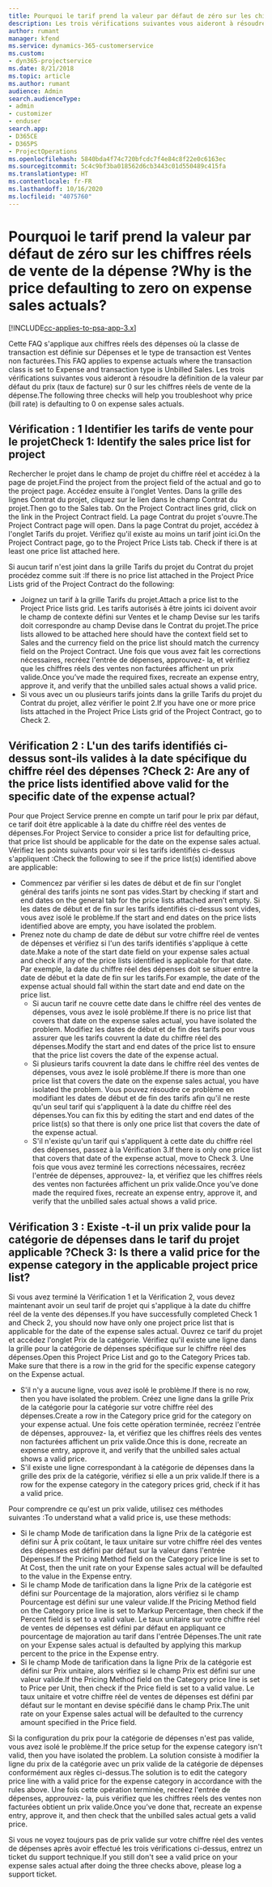 ```yaml
---
title: Pourquoi le tarif prend la valeur par défaut de zéro sur les chiffres réels de vente de la dépense ?
description: Les trois vérifications suivantes vous aideront à résoudre la définition de la valeur par défaut du prix sur 0 sur les chiffres réels de vente de la dépense.
author: rumant
manager: kfend
ms.service: dynamics-365-customerservice
ms.custom:
- dyn365-projectservice
ms.date: 8/21/2018
ms.topic: article
ms.author: rumant
audience: Admin
search.audienceType:
- admin
- customizer
- enduser
search.app:
- D365CE
- D365PS
- ProjectOperations
ms.openlocfilehash: 5840bda4f74c720bfcdc7f4e84c8f22e0c6163ec
ms.sourcegitcommit: 5c4c9bf3ba018562d6cb3443c01d550489c415fa
ms.translationtype: HT
ms.contentlocale: fr-FR
ms.lasthandoff: 10/16/2020
ms.locfileid: "4075760"
---
```

# <a name="why-is-the-price-defaulting-to-zero-on-expense-sales-actuals"></a><span data-ttu-id="bd245-103">Pourquoi le tarif prend la valeur par défaut de zéro sur les chiffres réels de vente de la dépense ?</span><span class="sxs-lookup"><span data-stu-id="bd245-103">Why is the price defaulting to zero on expense sales actuals?</span></span>

[!INCLUDE[cc-applies-to-psa-app-3.x](../includes/cc-applies-to-psa-app-3x.md)]

<span data-ttu-id="bd245-104">Cette FAQ s'applique aux chiffres réels des dépenses où la classe de transaction est définie sur Dépenses et le type de transaction est Ventes non facturées.</span><span class="sxs-lookup"><span data-stu-id="bd245-104">This FAQ applies to expense actuals where the transaction class is set to Expense and transaction type is Unbilled Sales.</span></span> <span data-ttu-id="bd245-105">Les trois vérifications suivantes vous aideront à résoudre la définition de la valeur par défaut du prix (taux de facture) sur 0 sur les chiffres réels de vente de la dépense.</span><span class="sxs-lookup"><span data-stu-id="bd245-105">The following three checks will help you troubleshoot why price (bill rate) is defaulting to 0 on expense sales actuals.</span></span>

## <a name="check-1-identify-the-sales-price-list-for-project"></a><span data-ttu-id="bd245-106">Vérification : 1 Identifier les tarifs de vente pour le projet</span><span class="sxs-lookup"><span data-stu-id="bd245-106">Check 1: Identify the sales price list for project</span></span>

<span data-ttu-id="bd245-107">Rechercher le projet dans le champ de projet du chiffre réel et accédez à la page de projet.</span><span class="sxs-lookup"><span data-stu-id="bd245-107">Find the project from the project field of the actual and go to the project page.</span></span> <span data-ttu-id="bd245-108">Accédez ensuite à l'onglet Ventes. Dans la grille des lignes Contrat du projet, cliquez sur le lien dans le champ Contrat du projet.</span><span class="sxs-lookup"><span data-stu-id="bd245-108">Then go to the Sales tab. On the Project Contract lines grid, click on the link in the Project Contract field.</span></span> <span data-ttu-id="bd245-109">La page Contrat du projet s'ouvre.</span><span class="sxs-lookup"><span data-stu-id="bd245-109">The Project Contract page will open.</span></span> <span data-ttu-id="bd245-110">Dans la page Contrat du projet, accédez à l'onglet Tarifs du projet. Vérifiez qu'il existe au moins un tarif joint ici.</span><span class="sxs-lookup"><span data-stu-id="bd245-110">On the Project Contract page, go to the Project Price Lists tab. Check if there is at least one price list attached here.</span></span>

<span data-ttu-id="bd245-111">Si aucun tarif n'est joint dans la grille Tarifs du projet du Contrat du projet procédez comme suit :</span><span class="sxs-lookup"><span data-stu-id="bd245-111">If there is no price list attached in the Project Price Lists grid of the Project Contract do the following:</span></span>

- <span data-ttu-id="bd245-112">Joignez un tarif à la grille Tarifs du projet.</span><span class="sxs-lookup"><span data-stu-id="bd245-112">Attach a price list to the Project Price lists grid.</span></span> <span data-ttu-id="bd245-113">Les tarifs autorisés à être joints ici doivent avoir le champ de contexte défini sur Ventes et le champ Devise sur les tarifs doit correspondre au champ Devise dans le Contrat du projet.</span><span class="sxs-lookup"><span data-stu-id="bd245-113">The price lists allowed to be attached here should have the context field set to Sales and the currency field on the price list should match the currency field on the Project Contract.</span></span> <span data-ttu-id="bd245-114">Une fois que vous avez fait les corrections nécessaires, recréez l'entrée de dépenses, approuvez- la, et vérifiez que les chiffres réels des ventes non facturées affichent un prix valide.</span><span class="sxs-lookup"><span data-stu-id="bd245-114">Once you’ve made the required fixes, recreate an expense entry, approve it, and verify that the unbilled sales actual shows a valid price.</span></span>
- <span data-ttu-id="bd245-115">Si vous avec un ou plusieurs tarifs joints dans la grille Tarifs du projet du Contrat du projet, allez vérifier le point 2.</span><span class="sxs-lookup"><span data-stu-id="bd245-115">If you have one or more price lists attached in the Project Price Lists grid of the Project Contract, go to Check 2.</span></span>

## <a name="check-2-are-any-of-the-price-lists-identified-above-valid-for-the-specific-date-of-the-expense-actual"></a><span data-ttu-id="bd245-116">Vérification 2 : L'un des tarifs identifiés ci-dessus sont-ils valides à la date spécifique du chiffre réel des dépenses ?</span><span class="sxs-lookup"><span data-stu-id="bd245-116">Check 2: Are any of the price lists identified above valid for the specific date of the expense actual?</span></span>

<span data-ttu-id="bd245-117">Pour que Project Service prenne en compte un tarif pour le prix par défaut, ce tarif doit être applicable à la date du chiffre réel des ventes de dépenses.</span><span class="sxs-lookup"><span data-stu-id="bd245-117">For Project Service to consider a price list for defaulting price, that price list should be applicable for the date on the expense sales actual.</span></span> <span data-ttu-id="bd245-118">Vérifiez les points suivants pour voir si les tarifs identifiés ci-dessus s'appliquent :</span><span class="sxs-lookup"><span data-stu-id="bd245-118">Check the following to see if the price list(s) identified above are applicable:</span></span>

- <span data-ttu-id="bd245-119">Commencez par vérifier si les dates de début et de fin sur l'onglet général des tarifs joints ne sont pas vides.</span><span class="sxs-lookup"><span data-stu-id="bd245-119">Start by checking if start and end dates on the general tab for the price lists attached aren’t empty.</span></span> <span data-ttu-id="bd245-120">Si les dates de début et de fin sur les tarifs identifiés ci-dessus sont vides, vous avez isolé le problème.</span><span class="sxs-lookup"><span data-stu-id="bd245-120">If the start and end dates on the price lists identified above are empty, you have isolated the problem.</span></span> 
- <span data-ttu-id="bd245-121">Prenez note du champ de date de début sur votre chiffre réel de ventes de dépenses et vérifiez si l'un des tarifs identifiés s'applique à cette date.</span><span class="sxs-lookup"><span data-stu-id="bd245-121">Make a note of the start date field on your expense sales actual and check if any of the price lists identified is applicable for that date.</span></span> <span data-ttu-id="bd245-122">Par exemple, la date du chiffre réel des dépenses doit se situer entre la date de début et la date de fin sur les tarifs.</span><span class="sxs-lookup"><span data-stu-id="bd245-122">For example, the date of the expense actual should fall within the start date and end date on the price list.</span></span> 
    - <span data-ttu-id="bd245-123">Si aucun tarif ne couvre cette date dans le chiffre réel des ventes de dépenses, vous avez le isolé problème.</span><span class="sxs-lookup"><span data-stu-id="bd245-123">If there is no price list that covers that date on the expense sales actual, you have isolated the problem.</span></span> <span data-ttu-id="bd245-124">Modifiez les dates de début et de fin des tarifs pour vous assurer que les tarifs couvrent la date du chiffre réel des dépenses.</span><span class="sxs-lookup"><span data-stu-id="bd245-124">Modify the start and end dates of the price list to ensure that the price list covers the date of the expense actual.</span></span> 
    - <span data-ttu-id="bd245-125">Si plusieurs tarifs couvrent la date dans le chiffre réel des ventes de dépenses, vous avez le isolé problème.</span><span class="sxs-lookup"><span data-stu-id="bd245-125">If there is more than one price list that covers the date on the expense sales actual, you have isolated the problem.</span></span> <span data-ttu-id="bd245-126">Vous pouvez résoudre ce problème en modifiant les dates de début et de fin des tarifs afin qu'il ne reste qu'un seul tarif qui s'appliquent à la date du chiffre réel des dépenses.</span><span class="sxs-lookup"><span data-stu-id="bd245-126">You can fix this by editing the start and end dates of the price list(s) so that there is only one price list that covers the date of the expense actual.</span></span> 
    - <span data-ttu-id="bd245-127">S'il n'existe qu'un tarif qui s'appliquent à cette date du chiffre réel des dépenses, passez à la Vérification 3.</span><span class="sxs-lookup"><span data-stu-id="bd245-127">If there is only one price list that covers that date of the expense actual, move to Check 3.</span></span>
<span data-ttu-id="bd245-128">Une fois que vous avez terminé les corrections nécessaires, recréez l'entrée de dépenses, approuvez- la, et vérifiez que les chiffres réels des ventes non facturées affichent un prix valide.</span><span class="sxs-lookup"><span data-stu-id="bd245-128">Once you’ve done made the required fixes, recreate an expense entry, approve it, and verify that the unbilled sales actual shows a valid price.</span></span>

## <a name="check-3-is-there-a-valid-price-for-the-expense-category-in-the-applicable-project-price-list"></a><span data-ttu-id="bd245-129">Vérification 3 : Existe -t-il un prix valide pour la catégorie de dépenses dans le tarif du projet applicable ?</span><span class="sxs-lookup"><span data-stu-id="bd245-129">Check 3: Is there a valid price for the expense category in the applicable project price list?</span></span> 

<span data-ttu-id="bd245-130">Si vous avez terminé la Vérification 1 et la Vérification 2, vous devez maintenant avoir un seul tarif de projet qui s'applique à la date du chiffre réel de la vente des dépenses.</span><span class="sxs-lookup"><span data-stu-id="bd245-130">If you have successfully completed Check 1 and Check 2, you should now have only one project price list that is applicable for the date of the expense sales actual.</span></span> <span data-ttu-id="bd245-131">Ouvrez ce tarif du projet et accédez l'onglet Prix de la catégorie. Vérifiez qu'il existe une ligne dans la grille pour la catégorie de dépenses spécifique sur le chiffre réel des dépenses.</span><span class="sxs-lookup"><span data-stu-id="bd245-131">Open this Project Price List and go to the Category Prices tab. Make sure that there is a row in the grid for the specific expense category on the Expense actual.</span></span>
 
- <span data-ttu-id="bd245-132">S'il n'y a aucune ligne, vous avez isolé le problème.</span><span class="sxs-lookup"><span data-stu-id="bd245-132">If there is no row, then you have isolated the problem.</span></span> <span data-ttu-id="bd245-133">Créez une ligne dans la grille Prix de la catégorie pour la catégorie sur votre chiffre réel des dépenses.</span><span class="sxs-lookup"><span data-stu-id="bd245-133">Create a row in the Category price grid for the category on your expense actual.</span></span> <span data-ttu-id="bd245-134">Une fois cette opération terminée, recréez l'entrée de dépenses, approuvez- la, et vérifiez que les chiffres réels des ventes non facturées affichent un prix valide.</span><span class="sxs-lookup"><span data-stu-id="bd245-134">Once this is done, recreate an expense entry, approve it, and verify that the unbilled sales actual shows a valid price.</span></span> 
- <span data-ttu-id="bd245-135">S'il existe une ligne correspondant à la catégorie de dépenses dans la grille des prix de la catégorie, vérifiez si elle a un prix valide.</span><span class="sxs-lookup"><span data-stu-id="bd245-135">If there is a row for the expense category in the category prices grid, check if it has a valid price.</span></span>

<span data-ttu-id="bd245-136">Pour comprendre ce qu'est un prix valide, utilisez ces méthodes suivantes :</span><span class="sxs-lookup"><span data-stu-id="bd245-136">To understand what a valid price is, use these methods:</span></span>

- <span data-ttu-id="bd245-137">Si le champ Mode de tarification dans la ligne Prix de la catégorie est défini sur À prix coûtant, le taux unitaire sur votre chiffre réel des ventes des dépenses est défini par défaut sur la valeur dans l'entrée Dépenses.</span><span class="sxs-lookup"><span data-stu-id="bd245-137">If the Pricing Method field on the Category price line is set to At Cost, then the unit rate on your Expense sales actual will be defaulted to the value in the Expense entry.</span></span>
- <span data-ttu-id="bd245-138">Si le champ Mode de tarification dans la ligne Prix de la catégorie est défini sur Pourcentage de la majoration, alors vérifiez si le champ Pourcentage est défini sur une valeur valide.</span><span class="sxs-lookup"><span data-stu-id="bd245-138">If the Pricing Method field on the Category price line is set to Markup Percentage, then check if the Percent field is set to a valid value.</span></span> <span data-ttu-id="bd245-139">Le taux unitaire sur votre chiffre réel de ventes de dépenses est défini par défaut en appliquant ce pourcentage de majoration au tarif dans l'entrée Dépenses.</span><span class="sxs-lookup"><span data-stu-id="bd245-139">The unit rate on your Expense sales actual is defaulted by applying this markup percent to the price in the Expense entry.</span></span>
- <span data-ttu-id="bd245-140">Si le champ Mode de tarification dans la ligne Prix de la catégorie est défini sur Prix unitaire, alors vérifiez si le champ Prix est défini sur une valeur valide.</span><span class="sxs-lookup"><span data-stu-id="bd245-140">If the Pricing Method field on the Category price line is set to Price per Unit, then check if the Price field is set to a valid value.</span></span> <span data-ttu-id="bd245-141">Le taux unitaire et votre chiffre réel de ventes de dépenses est défini par défaut sur le montant en devise spécifié dans le champ Prix.</span><span class="sxs-lookup"><span data-stu-id="bd245-141">The unit rate on your Expense sales actual will be defaulted to the currency amount specified in the Price field.</span></span>

<span data-ttu-id="bd245-142">Si la configuration du prix pour la catégorie de dépenses n'est pas valide, vous avez isolé le problème.</span><span class="sxs-lookup"><span data-stu-id="bd245-142">If the price setup for the expense category isn't valid, then you have isolated the problem.</span></span> <span data-ttu-id="bd245-143">La solution consiste à modifier la ligne du prix de la catégorie avec un prix valide de la catégorie de dépenses conformément aux règles ci-dessus.</span><span class="sxs-lookup"><span data-stu-id="bd245-143">The solution is to edit the category price line with a valid price for the expense category in accordance with the rules above.</span></span> <span data-ttu-id="bd245-144">Une fois cette opération terminée, recréez l'entrée de dépenses, approuvez- la, puis vérifiez que les chiffres réels des ventes non facturées obtient un prix valide.</span><span class="sxs-lookup"><span data-stu-id="bd245-144">Once you’ve done that, recreate an expense entry, approve it, and then check that the unbilled sales actual gets a valid price.</span></span>

<span data-ttu-id="bd245-145">Si vous ne voyez toujours pas de prix valide sur votre chiffre réel des ventes de dépenses après avoir effectué les trois vérifications ci-dessus, entrez un ticket du support technique.</span><span class="sxs-lookup"><span data-stu-id="bd245-145">If you still don't see a valid price on your expense sales actual after doing the three checks above, please log a support ticket.</span></span>


